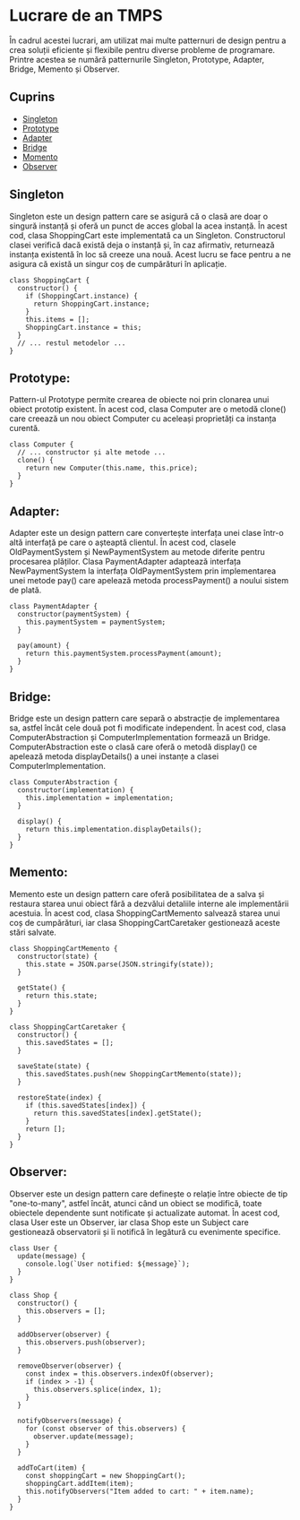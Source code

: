 # Lucrare de an TMPS
În cadrul acestei lucrari, am utilizat mai multe patternuri de design pentru a crea soluții eficiente și flexibile pentru diverse probleme de programare. Printre acestea se numără patternurile Singleton, Prototype, Adapter, Bridge, Memento și Observer.

## Cuprins
- [Singleton](#singleton)
- [Prototype](#prototype)
- [Adapter](#adapter)
- [Bridge](#bridge)
- [Momento](#momento)
- [Observer](#observer)
## Singleton
Singleton este un design pattern care se asigură că o clasă are doar o singură instanță și oferă un punct de acces global la acea instanță. În acest cod, clasa ShoppingCart este implementată ca un Singleton. Constructorul clasei verifică dacă există deja o instanță și, în caz afirmativ, returnează instanța existentă în loc să creeze una nouă. Acest lucru se face pentru a ne asigura că există un singur coș de cumpărături în aplicație.
```
class ShoppingCart {
  constructor() {
    if (ShoppingCart.instance) {
      return ShoppingCart.instance;
    }
    this.items = [];
    ShoppingCart.instance = this;
  }
  // ... restul metodelor ...
}
```
## Prototype:
Pattern-ul Prototype permite crearea de obiecte noi prin clonarea unui obiect prototip existent. În acest cod, clasa Computer are o metodă clone() care creează un nou obiect Computer cu aceleași proprietăți ca instanța curentă.
```
class Computer {
  // ... constructor și alte metode ...
  clone() {
    return new Computer(this.name, this.price);
  }
}
```
## Adapter:
Adapter este un design pattern care convertește interfața unei clase într-o altă interfață pe care o așteaptă clientul. În acest cod, clasele OldPaymentSystem și NewPaymentSystem au metode diferite pentru procesarea plăților. Clasa PaymentAdapter adaptează interfața NewPaymentSystem la interfața OldPaymentSystem prin implementarea unei metode pay() care apelează metoda processPayment() a noului sistem de plată.
```
class PaymentAdapter {
  constructor(paymentSystem) {
    this.paymentSystem = paymentSystem;
  }

  pay(amount) {
    return this.paymentSystem.processPayment(amount);
  }
}
```
## Bridge:
Bridge este un design pattern care separă o abstracție de implementarea sa, astfel încât cele două pot fi modificate independent. În acest cod, clasa ComputerAbstraction și ComputerImplementation formează un Bridge. ComputerAbstraction este o clasă care oferă o metodă display() ce apelează metoda displayDetails() a unei instanțe a clasei ComputerImplementation.
```
class ComputerAbstraction {
  constructor(implementation) {
    this.implementation = implementation;
  }

  display() {
    return this.implementation.displayDetails();
  }
}
```
## Memento:
Memento este un design pattern care oferă posibilitatea de a salva și restaura starea unui obiect fără a dezvălui detaliile interne ale implementării acestuia. În acest cod, clasa ShoppingCartMemento salvează starea unui coș de cumpărături, iar clasa ShoppingCartCaretaker gestionează aceste stări salvate.
```
class ShoppingCartMemento {
  constructor(state) {
    this.state = JSON.parse(JSON.stringify(state));
  }

  getState() {
    return this.state;
  }
}

class ShoppingCartCaretaker {
  constructor() {
    this.savedStates = [];
  }

  saveState(state) {
    this.savedStates.push(new ShoppingCartMemento(state));
  }

  restoreState(index) {
    if (this.savedStates[index]) {
      return this.savedStates[index].getState();
    }
    return [];
  }
}
```
## Observer:
Observer este un design pattern care definește o relație între obiecte de tip "one-to-many", astfel încât, atunci când un obiect se modifică, toate obiectele dependente sunt notificate și actualizate automat. În acest cod, clasa User este un Observer, iar clasa Shop este un Subject care gestionează observatorii și îi notifică în legătură cu evenimente specifice.
```
class User {
  update(message) {
    console.log(`User notified: ${message}`);
  }
}

class Shop {
  constructor() {
    this.observers = [];
  }

  addObserver(observer) {
    this.observers.push(observer);
  }

  removeObserver(observer) {
    const index = this.observers.indexOf(observer);
    if (index > -1) {
      this.observers.splice(index, 1);
    }
  }

  notifyObservers(message) {
    for (const observer of this.observers) {
      observer.update(message);
    }
  }

  addToCart(item) {
    const shoppingCart = new ShoppingCart();
    shoppingCart.addItem(item);
    this.notifyObservers("Item added to cart: " + item.name);
  }
}
```